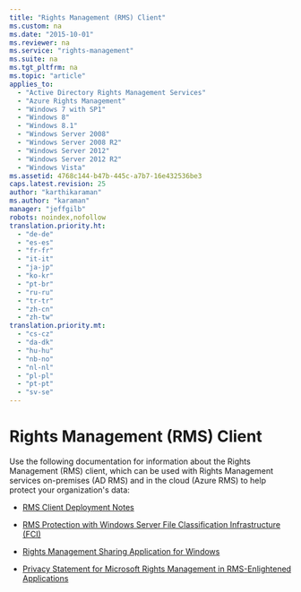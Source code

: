```yaml
---
title: "Rights Management (RMS) Client"
ms.custom: na
ms.date: "2015-10-01"
ms.reviewer: na
ms.service: "rights-management"
ms.suite: na
ms.tgt_pltfrm: na
ms.topic: "article"
applies_to: 
  - "Active Directory Rights Management Services"
  - "Azure Rights Management"
  - "Windows 7 with SP1"
  - "Windows 8"
  - "Windows 8.1"
  - "Windows Server 2008"
  - "Windows Server 2008 R2"
  - "Windows Server 2012"
  - "Windows Server 2012 R2"
  - "Windows Vista"
ms.assetid: 4768c144-b47b-445c-a7b7-16e432536be3
caps.latest.revision: 25
author: "karthikaraman"
ms.author: "karaman"
manager: "jeffgilb"
robots: noindex,nofollow
translation.priority.ht: 
  - "de-de"
  - "es-es"
  - "fr-fr"
  - "it-it"
  - "ja-jp"
  - "ko-kr"
  - "pt-br"
  - "ru-ru"
  - "tr-tr"
  - "zh-cn"
  - "zh-tw"
translation.priority.mt: 
  - "cs-cz"
  - "da-dk"
  - "hu-hu"
  - "nb-no"
  - "nl-nl"
  - "pl-pl"
  - "pt-pt"
  - "sv-se"
---
```

# Rights Management (RMS) Client
Use the following documentation for information about the Rights Management (RMS) client, which can be used with Rights Management services on-premises (AD RMS) and in the cloud (Azure RMS) to help protect your organization's data:

-   [RMS Client Deployment Notes](../../ems/RMS_Client/rms-client-deployment-notes.md)

-   [RMS Protection with Windows Server File Classification Infrastructure &#40;FCI&#41;](../../ems/RMS_Client/rms-protection-with-windows-server-file-classification-infrastructure--fci-.md)

-   [Rights Management Sharing Application for Windows](../../ems/RMS_Client/rights-management-sharing-application-for-windows.md)

-   [Privacy Statement for Microsoft Rights Management in RMS-Enlightened Applications](../../ems/RMS_Client/privacy-statement-for-microsoft-rights-management-in-rms-enlightened-applications.md)


